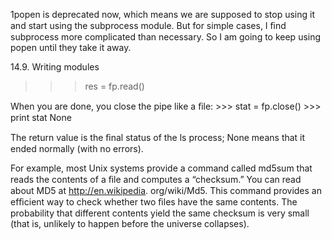 1popen is deprecated now, which means we are supposed to stop using it and start using the subprocess module. But for simple cases, I ﬁnd subprocess more complicated than necessary. So I am going to keep using popen until they take it away.

14.9. Writing modules

>>> res = fp.read()

When you are done, you close the pipe like a ﬁle: >>> stat = fp.close() >>> print stat None

The return value is the ﬁnal status of the ls process; None means that it ended normally (with no errors).

For example, most Unix systems provide a command called md5sum that reads the contents of a ﬁle and computes a “checksum.” You can read about MD5 at http://en.wikipedia. org/wiki/Md5. This command provides an efﬁcient way to check whether two ﬁles have the same contents. The probability that different contents yield the same checksum is very small (that is, unlikely to happen before the universe collapses).